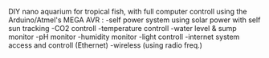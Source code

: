 DIY nano aquarium for tropical fish, with full computer controll using the Arduino/Atmel's MEGA AVR :
-self power system using solar power with self sun tracking
-CO2 controll
-temperature controll
-water level & sump monitor
-pH monitor
-humidity monitor
-light controll
-internet system access and controll (Ethernet)
-wireless (using radio freq.)